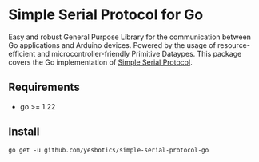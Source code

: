 # Simple Serial Protocol for Go

Easy and robust General Purpose Library for the communication between Go applications and Arduino devices.
Powered by the usage of resource-efficient and microcontroller-friendly Primitive Dataypes.
This package covers the Go implementation of [Simple Serial Protocol].

## Requirements

- go >= 1.22

## Install

```clonsole
go get -u github.com/yesbotics/simple-serial-protocol-go 
```

[Simple Serial Protocol]:https://github.com/yesbotics/simple-serial-protocol-docs
[Simple Serial Protocol for Arduino]:https://github.com/yesbotics/simple-serial-protocol-arduino
[Arduino IDE]:https://www.arduino.cc/en/main/software
[Arduino-CLI]:https://github.com/arduino/arduino-cli

